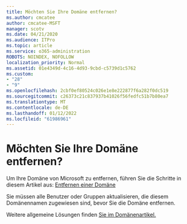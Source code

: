 ```yaml
---
title: Möchten Sie Ihre Domäne entfernen?
ms.author: cmcatee
author: cmcatee-MSFT
manager: scotv
ms.date: 04/21/2020
ms.audience: ITPro
ms.topic: article
ms.service: o365-administration
ROBOTS: NOINDEX, NOFOLLOW
localization_priority: Normal
ms.assetid: 01e4349d-4c16-4d93-9cbd-c5739d1c5762
ms.custom:
- "28"
- "9"
ms.openlocfilehash: 2cbf0ef80524c026e1e8e222877f6a282f0dc519
ms.sourcegitcommit: c26373c21c837937b41026f56fedfc51b7b80ea7
ms.translationtype: MT
ms.contentlocale: de-DE
ms.lasthandoff: 01/12/2022
ms.locfileid: "61986961"
---
```

# <a name="trying-to-remove-your-domain"></a>Möchten Sie Ihre Domäne entfernen?

Um Ihre Domäne von Microsoft zu entfernen, führen Sie die Schritte in diesem Artikel aus: [Entfernen einer Domäne](https://docs.microsoft.com/microsoft-365/admin/get-help-with-domains/remove-a-domain)
  
Sie müssen alle Benutzer oder Gruppen aktualisieren, die diesem Domänennamen zugewiesen sind, bevor Sie die Domäne entfernen.
  
Weitere allgemeine Lösungen finden [Sie im Domänenartikel.](https://docs.microsoft.com/microsoft-365/admin/get-help-with-domains/create-dns-records-at-any-dns-hosting-provider)
  